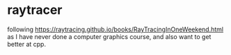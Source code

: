 # raytracer

following https://raytracing.github.io/books/RayTracingInOneWeekend.html as I have never done a computer graphics course, and also want to get better at cpp.